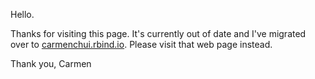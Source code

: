 Hello.

Thanks for visiting this page.  It's currently out of date and I've migrated over to [carmenchui.rbind.io](https://carmenchui.rbind.io).  Please visit that web page instead.

Thank you,
Carmen